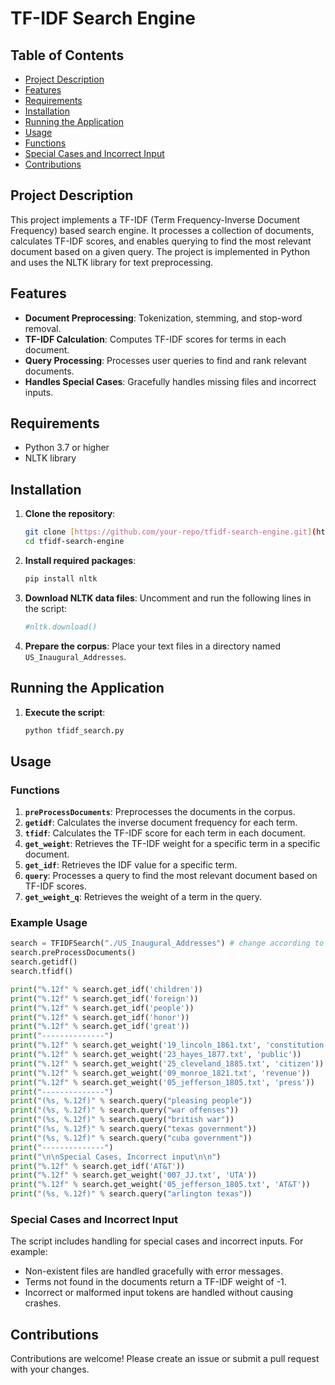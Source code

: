 # TF-IDF Search Engine

## Table of Contents

- [Project Description](#project-description)
- [Features](#features)
- [Requirements](#requirements)
- [Installation](#installation)
- [Running the Application](#running-the-application)
- [Usage](#usage)
- [Functions](#functions)
- [Special Cases and Incorrect Input](#special-cases-and-incorrect-input)
- [Contributions](#contributions)

## Project Description

This project implements a TF-IDF (Term Frequency-Inverse Document Frequency) based search engine. It processes a collection of documents, calculates TF-IDF scores, and enables querying to find the most relevant document based on a given query. The project is implemented in Python and uses the NLTK library for text preprocessing.

## Features

- **Document Preprocessing**: Tokenization, stemming, and stop-word removal.
- **TF-IDF Calculation**: Computes TF-IDF scores for terms in each document.
- **Query Processing**: Processes user queries to find and rank relevant documents.
- **Handles Special Cases**: Gracefully handles missing files and incorrect inputs.

## Requirements

- Python 3.7 or higher
- NLTK library

## Installation

1. **Clone the repository**:
   ```sh
   git clone [https://github.com/your-repo/tfidf-search-engine.git](https://github.com/meggitt/TFIDF-Based-Search.git)
   cd tfidf-search-engine
   ```

2. **Install required packages**:
   ```sh
   pip install nltk
   ```

3. **Download NLTK data files**:
   Uncomment and run the following lines in the script:
   ```python
   #nltk.download()
   ```

4. **Prepare the corpus**:
   Place your text files in a directory named `US_Inaugural_Addresses`.

## Running the Application

1. **Execute the script**:
   ```sh
   python tfidf_search.py
   ```

## Usage

### Functions

1. **`preProcessDocuments`**: Preprocesses the documents in the corpus.
2. **`getidf`**: Calculates the inverse document frequency for each term.
3. **`tfidf`**: Calculates the TF-IDF score for each term in each document.
4. **`get_weight`**: Retrieves the TF-IDF weight for a specific term in a specific document.
5. **`get_idf`**: Retrieves the IDF value for a specific term.
6. **`query`**: Processes a query to find the most relevant document based on TF-IDF scores.
7. **`get_weight_q`**: Retrieves the weight of a term in the query.

### Example Usage

```python
search = TFIDFSearch("./US_Inaugural_Addresses") # change according to your folder
search.preProcessDocuments()
search.getidf()
search.tfidf()

print("%.12f" % search.get_idf('children'))
print("%.12f" % search.get_idf('foreign'))
print("%.12f" % search.get_idf('people'))
print("%.12f" % search.get_idf('honor'))
print("%.12f" % search.get_idf('great'))
print("--------------")
print("%.12f" % search.get_weight('19_lincoln_1861.txt', 'constitution'))
print("%.12f" % search.get_weight('23_hayes_1877.txt', 'public'))
print("%.12f" % search.get_weight('25_cleveland_1885.txt', 'citizen'))
print("%.12f" % search.get_weight('09_monroe_1821.txt', 'revenue'))
print("%.12f" % search.get_weight('05_jefferson_1805.txt', 'press'))
print("--------------")
print("(%s, %.12f)" % search.query("pleasing people"))
print("(%s, %.12f)" % search.query("war offenses"))
print("(%s, %.12f)" % search.query("british war"))
print("(%s, %.12f)" % search.query("texas government"))
print("(%s, %.12f)" % search.query("cuba government"))
print("--------------")
print("\n\nSpecial Cases, Incorrect input\n\n")
print("%.12f" % search.get_idf('AT&T'))
print("%.12f" % search.get_weight('007_JJ.txt', 'UTA'))
print("%.12f" % search.get_weight('05_jefferson_1805.txt', 'AT&T'))
print("(%s, %.12f)" % search.query("arlington texas"))
```

### Special Cases and Incorrect Input

The script includes handling for special cases and incorrect inputs. For example:
- Non-existent files are handled gracefully with error messages.
- Terms not found in the documents return a TF-IDF weight of -1.
- Incorrect or malformed input tokens are handled without causing crashes.

## Contributions

Contributions are welcome! Please create an issue or submit a pull request with your changes.
